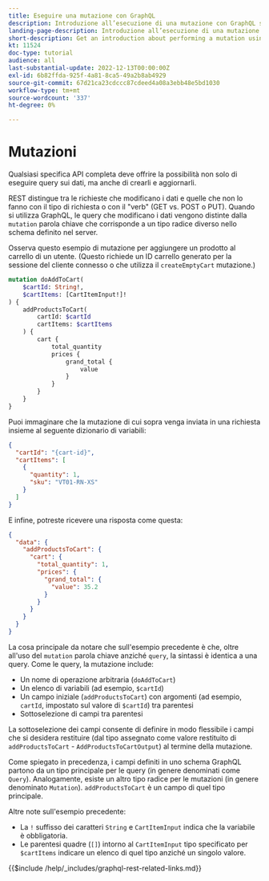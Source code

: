 ```yaml
---
title: Eseguire una mutazione con GraphQL
description: Introduzione all’esecuzione di una mutazione con GraphQL su Adobe Commerce e [!DNL Magento Open Source]. Esegui la tua prima mutazione utilizzando le chiamate POST.
landing-page-description: Introduzione all’esecuzione di una mutazione con GraphQL su Adobe Commerce e [!DNL Magento Open Source]. Esegui la tua prima mutazione utilizzando le chiamate POST.
short-description: Get an introduction about performing a mutation using GraphQL on Adobe Commerce and [!DNL Magento Open Source]. Perform your first mutation using POST calls.
kt: 11524
doc-type: tutorial
audience: all
last-substantial-update: 2022-12-13T00:00:00Z
exl-id: 6b82ffda-925f-4a81-8ca5-49a2b8ab4929
source-git-commit: 67d21ca23cdccc87cdeed4a08a3ebb48e5bd1030
workflow-type: tm+mt
source-wordcount: '337'
ht-degree: 0%

---
```


# Mutazioni

Qualsiasi specifica API completa deve offrire la possibilità non solo di eseguire query sui dati, ma anche di crearli e aggiornarli.

REST distingue tra le richieste che modificano i dati e quelle che non lo fanno con il tipo di richiesta o con il &quot;verb&quot; (GET vs. POST o PUT).
Quando si utilizza GraphQL, le query che modificano i dati vengono distinte dalla `mutation` parola chiave che corrisponde a un tipo radice diverso nello schema definito nel server.

Osserva questo esempio di mutazione per aggiungere un prodotto al carrello di un utente. (Questo richiede un ID carrello generato per la sessione del cliente connesso o che utilizza il `createEmptyCart` mutazione.)

```graphql
mutation doAddToCart(
    $cartId: String!,
    $cartItems: [CartItemInput!]!
) {
    addProductsToCart(
        cartId: $cartId
        cartItems: $cartItems
    ) {
        cart {
            total_quantity
            prices {
                grand_total {
                    value
                }
            }
        }
    }
}
```

Puoi immaginare che la mutazione di cui sopra venga inviata in una richiesta insieme al seguente dizionario di variabili:

```json
{
  "cartId": "{cart-id}",
  "cartItems": [
    {
      "quantity": 1,
      "sku": "VT01-RN-XS"
    }
  ]
}
```

E infine, potreste ricevere una risposta come questa:

```json
{
  "data": {
    "addProductsToCart": {
      "cart": {
        "total_quantity": 1,
        "prices": {
          "grand_total": {
            "value": 35.2
          }
        }
      }
    }
  }
}
```

La cosa principale da notare che sull&#39;esempio precedente è che, oltre all&#39;uso del `mutation` parola chiave anziché `query`, la sintassi è identica a una query. Come le query, la mutazione include:

* Un nome di operazione arbitraria (`doAddToCart`)
* Un elenco di variabili (ad esempio, `$cartId`)
* Un campo iniziale (`addProductsToCart`) con argomenti (ad esempio, `cartId`, impostato sul valore di `$cartId`) tra parentesi
* Sottoselezione di campi tra parentesi

La sottoselezione dei campi consente di definire in modo flessibile i campi che si desidera restituire (dal tipo assegnato come valore restituito di `addProductsToCart` - `AddProductsToCartOutput`) al termine della mutazione.

Come spiegato in precedenza, i campi definiti in uno schema GraphQL partono da un tipo principale per le query (in genere denominati come `Query`). Analogamente, esiste un altro tipo radice per le mutazioni (in genere denominato `Mutation`). `addProductsToCart` è un campo di quel tipo principale.

Altre note sull&#39;esempio precedente:

* La `!` suffisso dei caratteri `String` e `CartItemInput` indica che la variabile è obbligatoria.
* Le parentesi quadre (`[]`) intorno al `CartItemInput` tipo specificato per `$cartItems` indicare un elenco di quel tipo anziché un singolo valore.

{{$include /help/_includes/graphql-rest-related-links.md}}
